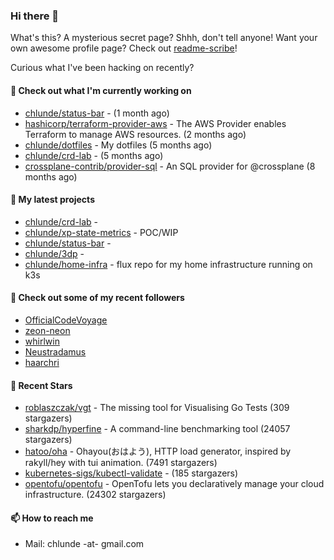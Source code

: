 ### Hi there 👋

What's this? A mysterious secret page? Shhh, don't tell anyone!
Want your own awesome profile page? Check out [readme-scribe](https://github.com/muesli/readme-scribe)!

Curious what I've been hacking on recently?

#### 👷 Check out what I'm currently working on

- [chlunde/status-bar](https://github.com/chlunde/status-bar) -  (1 month ago)
- [hashicorp/terraform-provider-aws](https://github.com/hashicorp/terraform-provider-aws) - The AWS Provider enables Terraform to manage AWS resources. (2 months ago)
- [chlunde/dotfiles](https://github.com/chlunde/dotfiles) - My dotfiles (5 months ago)
- [chlunde/crd-lab](https://github.com/chlunde/crd-lab) -  (5 months ago)
- [crossplane-contrib/provider-sql](https://github.com/crossplane-contrib/provider-sql) - An SQL provider for @crossplane (8 months ago)

#### 🌱 My latest projects

- [chlunde/crd-lab](https://github.com/chlunde/crd-lab) - 
- [chlunde/xp-state-metrics](https://github.com/chlunde/xp-state-metrics) - POC/WIP
- [chlunde/status-bar](https://github.com/chlunde/status-bar) - 
- [chlunde/3dp](https://github.com/chlunde/3dp) - 
- [chlunde/home-infra](https://github.com/chlunde/home-infra) - flux repo for my home infrastructure running on k3s 



#### 👯 Check out some of my recent followers

- [OfficialCodeVoyage](https://github.com/OfficialCodeVoyage)
- [zeon-neon](https://github.com/zeon-neon)
- [whirlwin](https://github.com/whirlwin)
- [Neustradamus](https://github.com/Neustradamus)
- [haarchri](https://github.com/haarchri)

#### 🌟 Recent Stars

- [roblaszczak/vgt](https://github.com/roblaszczak/vgt) - The missing tool for Visualising Go Tests (309 stargazers)
- [sharkdp/hyperfine](https://github.com/sharkdp/hyperfine) - A command-line benchmarking tool (24057 stargazers)
- [hatoo/oha](https://github.com/hatoo/oha) - Ohayou(おはよう), HTTP load generator, inspired by rakyll/hey with tui animation. (7491 stargazers)
- [kubernetes-sigs/kubectl-validate](https://github.com/kubernetes-sigs/kubectl-validate) -  (185 stargazers)
- [opentofu/opentofu](https://github.com/opentofu/opentofu) - OpenTofu lets you declaratively manage your cloud infrastructure. (24302 stargazers)

#### 📫 How to reach me

- Mail: chlunde -at- gmail.com
